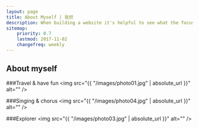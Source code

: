 ```yaml
---
layout: page
title: About Myself | 张炽
description: When building a website it's helpful to see what the focus of your site is. This page is an example of how to show a website's focus.
sitemap:
    priority: 0.7
    lastmod: 2017-11-02
    changefreq: weekly
---
```

## About myself
###Travel & have fun 
<span class="image main"><img src="{{ "/images/photo01.jpg" | absolute_url }}" alt="" /></span>

###Singing & chorus
<span class="image main"><img src="{{ "/images/photo04.jpg" | absolute_url }}" alt="" /></span>

###Explorer
<span class="image main"><img src="{{ "/images/photo03.jpg" | absolute_url }}" alt="" /></span>

